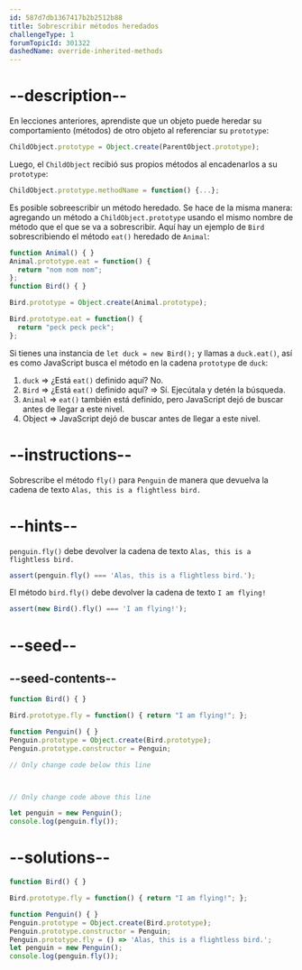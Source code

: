 ```yaml
---
id: 587d7db1367417b2b2512b88
title: Sobrescribir métodos heredados
challengeType: 1
forumTopicId: 301322
dashedName: override-inherited-methods
---
```


# --description--

En lecciones anteriores, aprendiste que un objeto puede heredar su comportamiento (métodos) de otro objeto al referenciar su `prototype`:

```js
ChildObject.prototype = Object.create(ParentObject.prototype);
```

Luego, el `ChildObject` recibió sus propios métodos al encadenarlos a su `prototype`:

```js
ChildObject.prototype.methodName = function() {...};
```

Es posible sobreescribir un método heredado. Se hace de la misma manera: agregando un método a `ChildObject.prototype` usando el mismo nombre de método que el que se va a sobrescribir. Aquí hay un ejemplo de `Bird` sobrescribiendo el método `eat()` heredado de `Animal`:

```js
function Animal() { }
Animal.prototype.eat = function() {
  return "nom nom nom";
};
function Bird() { }

Bird.prototype = Object.create(Animal.prototype);

Bird.prototype.eat = function() {
  return "peck peck peck";
};
```

Si tienes una instancia de `let duck = new Bird();` y llamas a `duck.eat()`, así es como JavaScript busca el método en la cadena `prototype` de `duck`:

1.  `duck` => ¿Está `eat()` definido aquí? No.
2.  `Bird` => ¿Está `eat()` definido aquí? => Sí. Ejecútala y detén la búsqueda.
3.  `Animal` => `eat()` también está definido, pero JavaScript dejó de buscar antes de llegar a este nivel.
4.  Object => JavaScript dejó de buscar antes de llegar a este nivel.

# --instructions--

Sobrescribe el método `fly()` para `Penguin` de manera que devuelva la cadena de texto `Alas, this is a flightless bird.`

# --hints--

`penguin.fly()` debe devolver la cadena de texto `Alas, this is a flightless bird.`

```js
assert(penguin.fly() === 'Alas, this is a flightless bird.');
```

El método `bird.fly()` debe devolver la cadena de texto `I am flying!`

```js
assert(new Bird().fly() === 'I am flying!');
```

# --seed--

## --seed-contents--

```js
function Bird() { }

Bird.prototype.fly = function() { return "I am flying!"; };

function Penguin() { }
Penguin.prototype = Object.create(Bird.prototype);
Penguin.prototype.constructor = Penguin;

// Only change code below this line



// Only change code above this line

let penguin = new Penguin();
console.log(penguin.fly());
```

# --solutions--

```js
function Bird() { }

Bird.prototype.fly = function() { return "I am flying!"; };

function Penguin() { }
Penguin.prototype = Object.create(Bird.prototype);
Penguin.prototype.constructor = Penguin;
Penguin.prototype.fly = () => 'Alas, this is a flightless bird.';
let penguin = new Penguin();
console.log(penguin.fly());
```
